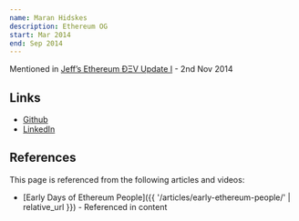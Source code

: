 ```yaml
---
name: Maran Hidskes
description: Ethereum OG
start: Mar 2014
end: Sep 2014
---
```


Mentioned in [Jeff’s Ethereum ÐΞV Update I](https://blog.ethereum.org/2014/11/02/jeffs-ethereum-dev-update) - 2nd Nov 2014

## Links
- [Github](https://github.com/maran)
- [LinkedIn](https://www.linkedin.com/in/maranhidskes/)

## References

This page is referenced from the following articles and videos:

- [Early Days of Ethereum People]({{ '/articles/early-ethereum-people/' | relative_url }}) - Referenced in content